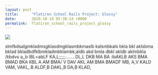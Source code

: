 ```yaml
---
layout: post
title:      "Flatiron School Rails Project: Glossy"
date:       2020-10-19 03:38:14 +0000
permalink:  flatiron_school_rails_project_glossy
---
```


![](file:///C:/Users/iamde/OneDrive/Desktop/Screenshot%20(2).pnghttp://)

slmfkdsalgmkladmsgklasdmgklasmbkmaslb kalsmbkals bkla bkl aklsbma bklad bkladbdfklbmkladmbklambk;aldb akd bmla dbkl akldb aklmbkla /kbdvs a,,b lBL<abLF KA,L;;;;;........DL,L DKB MA BA :lbAKLB AKS BMA BMAD BKA KBL A AM BMA/ V DAV AKL AM BMA BMADF MB, A,V KALD VAM, VAKL,.B ALDF,B DAKL,B DA,B KLAD,
